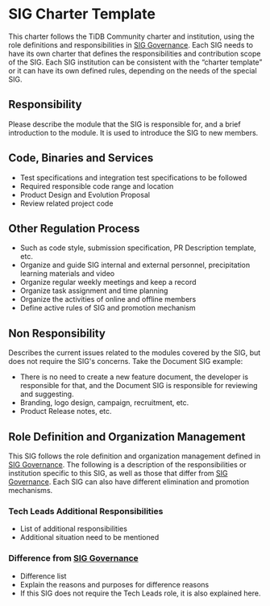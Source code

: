 # SIG Charter Template

This charter follows the TiDB Community charter and institution, using the role definitions and responsibilities in [SIG Governance](sig-governance.md). Each SIG needs to have its own charter that defines the responsibilities and contribution scope of the SIG. Each SIG institution can be consistent with the “charter template” or it can have its own defined rules, depending on the needs of the special SIG.

## Responsibility

Please describe the module that the SIG is responsible for, and a brief introduction to the module. It is used to introduce the SIG to new members.

## Code, Binaries and Services

- Test specifications and integration test specifications to be followed
- Required responsible code range and location
- Product Design and Evolution Proposal
- Review related project code

## Other Regulation Process

- Such as code style, submission specification, PR Description template, etc.
- Organize and guide SIG internal and external personnel, precipitation learning materials and video
- Organize regular weekly meetings and keep a record
- Organize task assignment and time planning
- Organize the activities of online and offline members
- Define active rules of SIG and promotion mechanism

## Non Responsibility

Describes the current issues related to the modules covered by the SIG, but does not require the SIG's concerns. Take the Document SIG example:

- There is no need to create a new feature document, the developer is responsible for that, and the Document SIG is responsible for reviewing and suggesting.
- Branding, logo design, campaign, recruitment, etc.
- Product Release notes, etc.

## Role Definition and Organization Management

This SIG follows the role definition and organization management defined in [SIG Governance](SIG-GOVERNANCE.md). The following is a description of the responsibilities or institution specific to this SIG, as well as those that differ from [SIG Governance](SIG-GOVERNANCE.md). Each SIG can also have different elimination and promotion mechanisms.

### Tech Leads Additional Responsibilities

- List of additional responsibilities
- Additional situation need to be mentioned

### Difference from [SIG Governance](SIG-GOVERNANCE.md)

- Difference list
- Explain the reasons and purposes for difference reasons
- If this SIG does not require the Tech Leads role, it is also explained here.
